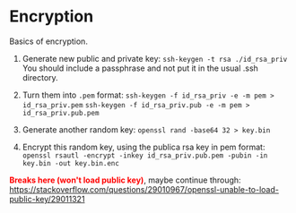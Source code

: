 # Encryption

Basics of encryption.

1. Generate new public and private key:
`ssh-keygen -t rsa ./id_rsa_priv`
You should include a passphrase and not put it in the usual .ssh directory.

2. Turn them into `.pem` format:
`ssh-keygen -f id_rsa_priv -e -m pem > id_rsa_priv.pem`
`ssh-keygen -f id_rsa_priv.pub -e -m pem > id_rsa_priv.pub.pem`

3. Generate another random key:
`openssl rand -base64 32 > key.bin`

4. Encrypt this random key, using the publica rsa key in pem format:
`openssl rsautl -encrypt -inkey id_rsa_priv.pub.pem -pubin -in key.bin -out key.bin.enc`

<span style="color:red">**Breaks here (won't load public key)**</span>, maybe continue through: https://stackoverflow.com/questions/29010967/openssl-unable-to-load-public-key/29011321

